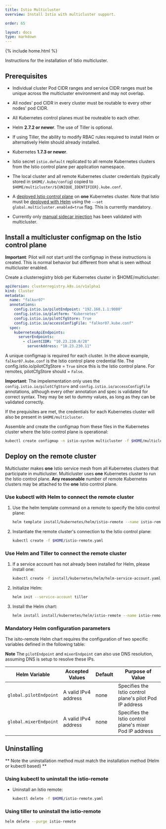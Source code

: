 ```yaml
---
title: Istio Multicluster
overview: Install Istio with multicluster support.

order: 65

layout: docs
type: markdown
---
```


{% include home.html %}

Instructions for the installation of Istio multicluster.

## Prerequisites

* Individual cluster Pod CIDR ranges and service CIDR ranges must be unique
across the multicluster environment and may not overlap.

* All nodes' pod CIDR in every cluster must be routable to every other nodes'
pod CIDR.

* All Kubernetes control planes must be routeable to each other.

* Helm **2.7.2 or newer**.  The use of Tiller is optional.

* If using Tiller, the ability to modify RBAC rules required to install Helm
or alternatively Helm should already installed.

* Kubernetes **1.7.3 or newer**.

* Istio secret `istio.default` replicated to all remote Kubernetes clusters
from the Istio control plane per application namespace.

* The local cluster and all remote Kubernetes cluster credentials (typically
stored in `$HOME/.kube/config`) copied to
`$HOME/multicluster/${UNIQUE_IDENTIFIER}.kube.conf`.

* A [deployed Istio control plane]({{home}}/docs/setup/kubernetes/quick-start.html)
on **one** Kubernetes cluster.  Note that Istio must be [deployed with Helm]({{home}}/docs/setup/kubernetes/helm-install.html) using the `--set global.multicluster.enabled=true` flag.  This is currently mandatory.

* Currently only [manual sidecar injection]({{home}}/docs/setup/kubernetes/sidecar-injection.html)
has been validated with multicluster.

## Install a multicluster configmap on the Istio control plane

**Important**: Pilot will not start until the configmap in these instructions
is created.  This is normal behavior but different from what is seen without
multicluster enabled.

Create a clusterregistry blob per Kubernetes cluster in $HOME/multicluster:

```yaml
apiVersion: clusterregistry.k8s.io/v1alpha1
kind: Cluster
metadata:
  name: "falkor07"
  annotations:
    config.istio.io/pilotEndpoint: "192.168.1.1:9080"
    config.istio.io/platform: "Kubernetes"
    config.istio.io/pilotCfgStore: True
    config.istio.io/accessConfigFile: "falkor07.kube.conf"
  spec:
    kubernetesApiEndpoints:
      serverEndpoints:
        - clientCIDR: "10.23.230.0/28"
          serverAddress: "10.23.230.11"
```

A unique configmap is required for each cluster.  In the above example,
`falkor07.kube.conf` is the Istio control plane credential file. The
config.istio.io/pilotCfgStore = `True` since this is the Istio control plane.
For remotes, pilotCfgStore should = `False`.

**Important**: The impelementation only uses the
`config.istio.io/pilotCfgStore` and `config.istio.io/accessConfigFile`
annotations, although every other annotation and spec is validated for
correct syntax.  They may be set to dummy values, as long as they can
be validated correctly.

If the prequisites are met, the credentials for each Kubernetes cluster
will also be present in `$HOME/multicluster`.

Assemble and create the configmap from these files in the Kubernetes cluster
where the Istio control plane is operational:

```bash
kubectl create configmap -n istio-system multicluster -f $HOME/multicluster
```

## Deploy on the remote cluster

Multicluster makes **one** Istio service mesh from all Kubernetes clusters
that participate in multicluster.  Multicluster uses **one** Kubernetes
cluster to run the Istio control plane.  **Any reasonable** number of remote
Kubernetes clusters may be attached to the **one** Istio control plane.

### Use kubectl with Helm to connect the remote cluster

1. Use the helm template command on a remote to specify the Istio control plane:

   ```bash
   helm template install/kubernetes/helm/istio-remote --name istio-remote --set pilotEndpoint=`pod_ip_of_pilot_master` --set mixerEndpoint=`pod_ip_of_mixer_master` > $HOME/istio-remote.yaml
    ```

1. Instantiate the remote cluster's connection to the Istio control plane:

   ```bash
   kubectl create -f $HOME/istio-remote.yaml
   ```

### Use Helm and Tiller to connect the remote cluster

1. If a service account has not already been installed for Helm, please
install one:

   ```bash
   kubectl create -f install/kubernetes/helm/helm-service-account.yaml
   ```

1. Initialize Helm:

   ```bash
   helm init --service-account tiller
   ```

1. Install the Helm chart:

   ```bash
   helm install install/kubernetes/helm/istio-remote --name istio-remote --set pilotEndpoint=pod_ip_of_pilot_master --set mixerEndpoint=pod_ip_of_mixer_master`
   ```

### Mandatory Helm configuration parameters

The isito-remote Helm chart requires the configuration of two specific variables defined in the following table:

**Note** The `pilotEndpoint` and `mixerEndpoint` can also use DNS resolution, assuming DNS is setup to resolve
these IPs.

| Helm Variable | Accepted Values | Default | Purpose of Value |
| --- | --- | --- | --- |
| `global.pilotEndpoint` | A valid IPv4 address | none | Specifies the Istio control plane's pilot Pod IP address |
| `global.mixerEndpoint` | A valid IPv4 address | none | Specifies the Istio control plane's mixer Pod IP address |

## Uninstalling

** Note the uninstallation method must match the installation method (Helm or kubectl based) **

### Using kubectl to uninstall the istio-remote

* Uninstall an Istio remote:

  ```bash
  kubectl delete -f $HOME/istio-remote.yaml
  ```

### Using tiller to uninstall the istio-remote

  ```bash
  helm delete --purge istio-remote
  ```
